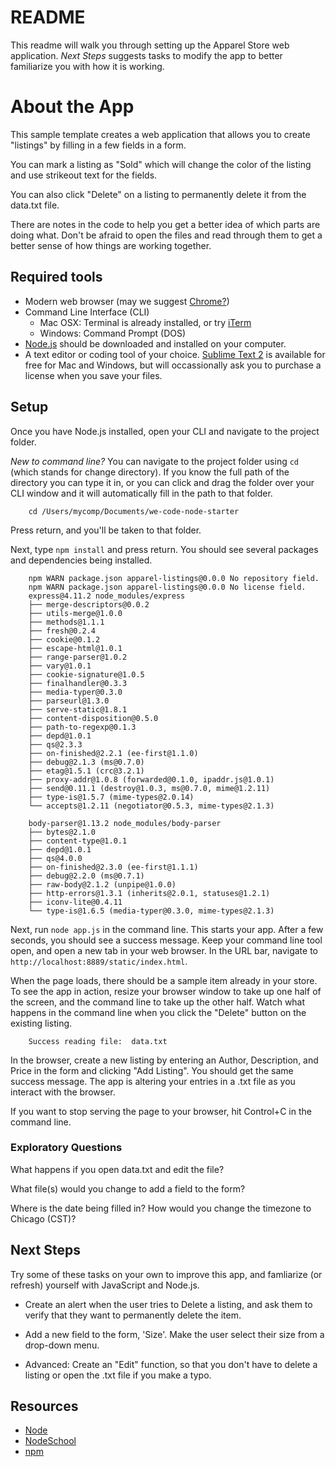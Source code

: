 # README

This readme will walk you through setting up the Apparel Store web application. *Next Steps* suggests tasks to modify the app to better familiarize you with how it is working.

# About the App

This sample template creates a web application that allows you to create "listings" by filling in a few fields in a form.

You can mark a listing as "Sold" which will change the color of the listing and use strikeout text for the fields. 

You can also click "Delete" on a listing to permanently delete it from the data.txt file.

There are notes in the code to help you get a better idea of which parts are doing what. Don't be afraid to open the files and read through them to get a better sense of how things are working together. 

## Required tools

* Modern web browser (may we suggest [Chrome?](https://www.google.com/chrome/browser))
* Command Line Interface (CLI)
	* Mac OSX: Terminal is already installed, or try [iTerm](https://www.iterm2.com/)
	* Windows: Command Prompt (DOS)
* [Node.js](https://nodejs.org/download/) should be downloaded and installed on your computer.
* A text editor or coding tool of your choice. [Sublime Text 2](http://www.sublimetext.com/2) is available for free for Mac and Windows, but will occassionally ask you to purchase a license when you save your files. 

## Setup

Once you have Node.js installed, open your CLI and navigate to the project folder.

_New to command line?_ You can navigate to the project folder using `cd` (which stands for change directory). If you know the full path of the directory you can type it in, or you can click and drag the folder over your CLI window and it will automatically fill in the path to that folder.

		cd /Users/mycomp/Documents/we-code-node-starter

Press return, and you'll be taken to that folder.

Next, type `npm install` and press return. You should see several packages and dependencies being installed.

~~~
	npm WARN package.json apparel-listings@0.0.0 No repository field.
	npm WARN package.json apparel-listings@0.0.0 No license field.
	express@4.11.2 node_modules/express
	├── merge-descriptors@0.0.2
	├── utils-merge@1.0.0
	├── methods@1.1.1
	├── fresh@0.2.4
	├── cookie@0.1.2
	├── escape-html@1.0.1
	├── range-parser@1.0.2
	├── vary@1.0.1
	├── cookie-signature@1.0.5
	├── finalhandler@0.3.3
	├── media-typer@0.3.0
	├── parseurl@1.3.0
	├── serve-static@1.8.1
	├── content-disposition@0.5.0
	├── path-to-regexp@0.1.3
	├── depd@1.0.1
	├── qs@2.3.3
	├── on-finished@2.2.1 (ee-first@1.1.0)
	├── debug@2.1.3 (ms@0.7.0)
	├── etag@1.5.1 (crc@3.2.1)
	├── proxy-addr@1.0.8 (forwarded@0.1.0, ipaddr.js@1.0.1)
	├── send@0.11.1 (destroy@1.0.3, ms@0.7.0, mime@1.2.11)
	├── type-is@1.5.7 (mime-types@2.0.14)
	└── accepts@1.2.11 (negotiator@0.5.3, mime-types@2.1.3)

	body-parser@1.13.2 node_modules/body-parser
	├── bytes@2.1.0
	├── content-type@1.0.1
	├── depd@1.0.1
	├── qs@4.0.0
	├── on-finished@2.3.0 (ee-first@1.1.1)
	├── debug@2.2.0 (ms@0.7.1)
	├── raw-body@2.1.2 (unpipe@1.0.0)
	├── http-errors@1.3.1 (inherits@2.0.1, statuses@1.2.1)
	├── iconv-lite@0.4.11
	└── type-is@1.6.5 (media-typer@0.3.0, mime-types@2.1.3)
~~~

Next, run `node app.js` in the command line. This starts your app. After a few seconds, you should see a success message. Keep your command line tool open, and open a new tab in your web browser. In the URL bar, navigate to `http://localhost:8889/static/index.html`.

When the page loads, there should be a sample item already in your store. To see the app in action, resize your browser window to take up one half of the screen, and the command line to take up the other half. Watch what happens in the command line when you click the "Delete" button on the existing listing. 

		Success reading file:  data.txt

In the browser, create a new listing by entering an Author, Description, and Price in the form and clicking "Add Listing". You should get the same success message. The app is altering your entries in a .txt file as you interact with the browser. 

If you want to stop serving the page to your browser, hit Control+C in the command line.


### Exploratory Questions 

What happens if you open data.txt and edit the file?

What file(s) would you change to add a field to the form?

Where is the date being filled in? How would you change the timezone to Chicago (CST)?

## Next Steps

Try some of these tasks on your own to improve this app, and famliarize (or refresh) yourself with JavaScript and Node.js.

* Create an alert when the user tries to Delete a listing, and ask them to verify that they want to permanently delete the item.

* Add a new field to the form, 'Size'. Make the user select their size from a drop-down menu.

* Advanced: Create an "Edit" function, so that you don't have to delete a listing or open the .txt file if you make a typo.

## Resources

* [Node](https://nodejs.org/)
* [NodeSchool](http://nodeschool.io/)
* [npm](https://www.npmjs.com/)
